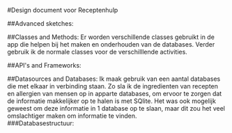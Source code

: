 #Design document voor Receptenhulp

##Advanced sketches:

##Classes and Methods:
Er worden verschillende classes gebruikt in de app die helpen bij het maken en onderhouden van de databases. Verder gebruik ik de normale classes voor de verschilllende activities.

##API's and Frameworks:

##Datasources and Databases:
Ik maak gebruik van een aantal databases die met elkaar in verbinding staan. Zo sla ik de ingredienten van recepten en allergien van mensen op in apparte databases, om ervoor te zorgen dat de informatie makkelijker op te halen is met SQlite. Het was ook mogelijk geweest om deze informatie in 1 database op te slaan, maar dit zou het veel omslachtiger maken om informatie te vinden. <br>
###Databasestructuur:
